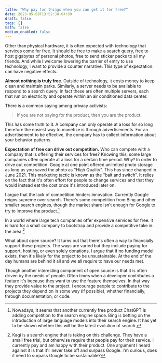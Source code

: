 ```yaml
---
title: "Why pay for things when you can get it for free?"
date: 2023-05-08T13:52:38-04:00
draft: false
tags: []
math: false
medium_enabled: false
---
```


Other than physical hardware, it is often expected with technology that services come for free. It should be free to make a search query, free to host gigabytes of personal photos, free to send sticker packs to all my friends. And while I welcome lowering the barrier of entry to use technology, I want to provide a counter narrative. This type of expectation can have negative effects.

**Almost nothing is truly free**. Outside of technology, it costs money to keep clean and maintain parks. Similarly, a server needs to be available to respond to a search query. In fact these are often multiple servers, each that run on electricity and operate within an air conditioned data center.

There is a common saying among privacy activists:

> If you are not paying for the product, then you are the product.

This has some truth to it. A company can only operate at a loss for so long therefore the easiest way to monetize is through advertisements. For an advertisement to be effective, the company has to collect information about your behavior patterns.

**Expectation of free can drive out competition.** Who can compete with a company that is offering their services for free? Knowing this, some large companies often operate at a loss for a certain time period. Why? In order to drive out competition. Google at one point offered unlimited photo storage as long as you saved the photo as "High Quality". This has since changed in June 2021. This marketing tactic is known as the "bait and switch". It relies on the fact that it's often effort for people to change services and that they would instead eat the cost once it's introduced later on.

I argue that the lack of competition hinders innovation. Currently Google reigns supreme over search. There's some competition from Bing and other smaller search engines, though the market share isn't enough for Google to try to improve the product.[^1] 

[^1]: Nowadays, it seems that another currently free product ChatGPT is adding competition to the search engine space. Bing is betting on the introduction of large language models into their search engine. It has yet to be shown whether this will be the latest evolution of search.

In a world where large tech companies offer expensive services for free. It is hard for a small company to bootstrap and provide a competitive take in the area.[^2]

[^2]: Kagi is a search engine that is taking on this challenge. They have a small free trial, but otherwise require that people pay for their service. I currently pay and am happy with their product. One argument I heard against it is that it'll never take off and surpass Google. I'm curious, does it need to surpass Google to be sustainable?

What about open source? It turns out that there's often a way to financially support these projects. The ways are varied but they include paying for support, hosting, or even solely donations. I argue that if no funding model exists, then it's likely for the project to be unsustainable. At the end of the day humans are behind it all and we all require to have our needs met. 

Though another interesting component of open source is that it is often driven by the needs of people. Often times when a developer contributes a feature it's because they want to use the feature themselves. In that way they provide value to the project. I encourage people to contribute to the projects they depend on in some way (if possible), whether financially, through documentation, or code.

